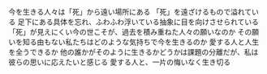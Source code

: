 今を生きる人々は「死」から遠い場所にある
「死」を遠ざけるもので溢れている
足下にある具体を忘れ、ふわふわ浮いている抽象に目を向けさせられている
「死」が見えにくい今の世こそが、過去を積み重ねた人々の願いなのか
その願いを知る由もない私たちはどのような気持ちで今を生きるのか
愛する人と人生を全うできるか
他の誰かがそのように生きるかどうかは課題の分離だが、私は彼らの思いに応えたいと感じる
愛する人と、一片の悔いなく生き切る
